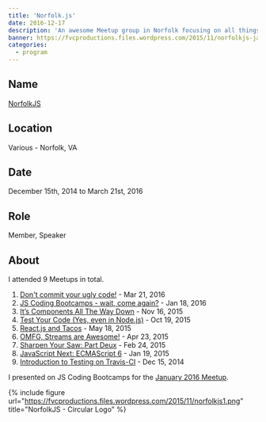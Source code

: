 ```yaml
---
title: 'Norfolk.js'
date: 2016-12-17
description: 'An awesome Meetup group in Norfolk focusing on all things JS!'
banner: https://fvcproductions.files.wordpress.com/2015/11/norfolkjs-jan-2016-0041.jpg
categories:
  - program
---
```


## Name

[NorfolkJS](https://www.meetup.com/NorfolkJS 'NorfolkJS')

## Location

Various - Norfolk, VA

## Date

December 15th, 2014 to March 21st, 2016

## Role

Member, Speaker

## About

I attended 9 Meetups in total.

1.  [Don't commit your ugly code!](https://www.meetup.com/NorfolkJS/events/229326804/) - Mar 21, 2016
2.  [JS Coding Bootcamps - wait, come again?](https://www.meetup.com/NorfolkJS/events/227490794/) - Jan 18, 2016
3.  [It’s Components All The Way Down](https://www.meetup.com/NorfolkJS/events/226152804/) - Nov 16, 2015
4.  [Test Your Code (Yes, even in Node.js)](https://www.meetup.com/NorfolkJS/events/225329829/) - Oct 19, 2015
5.  [React.js and Tacos](https://www.meetup.com/NorfolkJS/events/222358449/) - May 18, 2015
6.  [OMFG, Streams are Awesome!](https://www.meetup.com/NorfolkJS/events/221239139/) - Apr 23, 2015
7.  [Sharpen Your Saw: Part Deux](https://www.meetup.com/NorfolkJS/events/219185162/) - Feb 24, 2015
8.  [JavaScript Next: ECMAScript 6](https://www.meetup.com/NorfolkJS/events/219184709/) - Jan 19, 2015
9.  [Introduction to Testing on Travis-CI](https://www.meetup.com/NorfolkJS/events/213364882/) - Dec 15, 2014

I presented on JS Coding Bootcamps for the [January 2016 Meetup](meetup.com/NorfolkJS/events/227490794).

{% include figure url="https://fvcproductions.files.wordpress.com/2015/11/norfolkjs1.png" title="NorfolkJS - Circular Logo" %}
